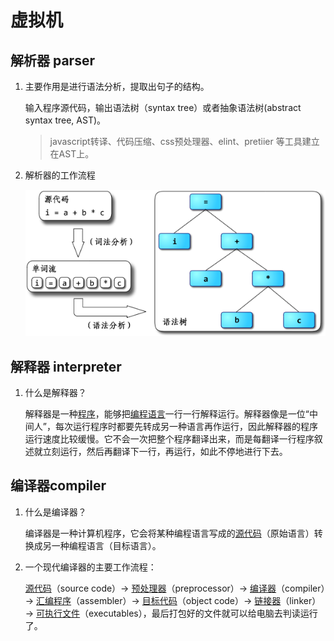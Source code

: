 

# 虚拟机

## 解析器 parser

1. 主要作用是进行语法分析，提取出句子的结构。

   输入程序源代码，输出语法树（syntax tree）或者抽象语法树(abstract syntax tree, AST)。

   > javascript转译、代码压缩、css预处理器、elint、pretiier 等工具建立在AST上。

2. 解析器的工作流程

   ![parser](../image/parser.png)

## 解释器 interpreter

1. 什么是解释器？

   解释器是一种[程序](https://zh.wikipedia.org/wiki/计算机程序)，能够把[编程语言](https://zh.wikipedia.org/wiki/程式語言)一行一行解释运行。解释器像是一位“中间人”，每次运行程序时都要先转成另一种语言再作运行，因此解释器的程序运行速度比较缓慢。它不会一次把整个程序翻译出来，而是每翻译一行程序叙述就立刻运行，然后再翻译下一行，再运行，如此不停地进行下去。



## 编译器compiler

1. 什么是编译器？

   编译器是一种计算机程序，它会将某种编程语言写成的[源代码](https://zh.wikipedia.org/wiki/原始碼)（原始语言）转换成另一种编程语言（目标语言）。

2. 一个现代编译器的主要工作流程：

   [源代码](https://zh.wikipedia.org/wiki/源代码)（source code）→ [预处理器](https://zh.wikipedia.org/wiki/预处理器)（preprocessor）→ [编译器](https://zh.wikipedia.org/wiki/编译器)（compiler）→ [汇编程序](https://zh.wikipedia.org/wiki/汇编程序)（assembler）→ [目标代码](https://zh.wikipedia.org/wiki/目标代码)（object code）→ [链接器](https://zh.wikipedia.org/wiki/链接器)（linker）→ [可执行文件](https://zh.wikipedia.org/wiki/執行檔)（executables），最后打包好的文件就可以给电脑去判读运行了。

